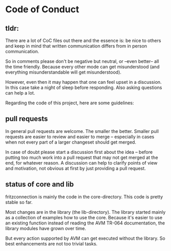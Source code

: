
# Code of Conduct

## tldr:

There are a lot of CoC files out there and the essence is: be nice to others and keep in mind that written communication differs from in person communication.

So in comments please don't be negative but neutral, or –even better– all the time friendly. Because every other mode can get misunderstood (and everything misunderstandable will get misunderstood).

However, even then it may happen that one can feel upset in a discussion. In this case take a night of sleep before responding. Also asking questions can help a lot.

Regarding the code of this project, here are some guidelines:


## pull requests

In general pull requests are welcome. The smaller the better. Smaller pull requests are easier to review and easier to merge – especially in cases when not every part of a larger changeset should get merged.

In case of doubt please start a discussion first about the idea – before putting too much work into a pull request that may not get merged at the end, for whatever reason. A discussion can help to clarify points of view and motivation, not obvious at first by just providing a pull request.


## status of core and lib

fritzconnection is mainly the code in the core-directory. This code is pretty stable so far.

Most changes are in the library (the lib-directory). The library started mainly as a collection of examples how to use the core. Because it's easier to use an existing function instead of reading the AVM TR-064 documentation, the library modules have grown over time.

But every action supported by AVM can get executed without the library. So best enhancements are not too trivial tasks.
